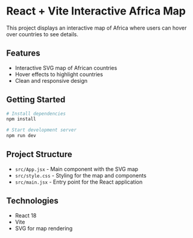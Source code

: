 # React + Vite Interactive Africa Map

This project displays an interactive map of Africa where users can hover over countries to see details.

## Features

- Interactive SVG map of African countries
- Hover effects to highlight countries
- Clean and responsive design

## Getting Started

```bash
# Install dependencies
npm install

# Start development server
npm run dev
```

## Project Structure

- `src/App.jsx` - Main component with the SVG map
- `src/style.css` - Styling for the map and components
- `src/main.jsx` - Entry point for the React application

## Technologies

- React 18
- Vite
- SVG for map rendering
